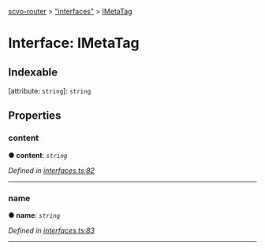 [scvo-router](../README.md) > ["interfaces"](../modules/_interfaces_.md) > [IMetaTag](../interfaces/_interfaces_.imetatag.md)



# Interface: IMetaTag

## Indexable

\[attribute: `string`\]:&nbsp;`string`

## Properties
<a id="content"></a>

###  content

**●  content**:  *`string`* 

*Defined in [interfaces.ts:82](https://github.com/scvodigital/scvo-router/blob/5b0746b/src/interfaces.ts#L82)*





___

<a id="name"></a>

###  name

**●  name**:  *`string`* 

*Defined in [interfaces.ts:83](https://github.com/scvodigital/scvo-router/blob/5b0746b/src/interfaces.ts#L83)*





___


